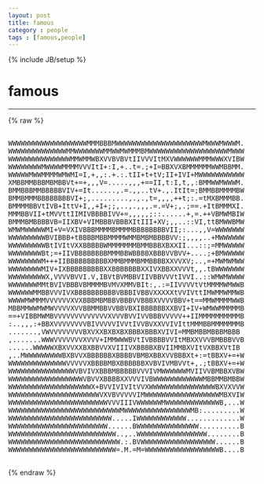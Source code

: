 ```yaml
---
layout: post
title: famous
category : people
tags : [famous,people]
---
```

{% include JB/setup %}
# famous
---
{% raw %}
<pre>

WWWWWWWWWWWWWWWWWWWMMMBBBMWWWWWWWWWWWWWWWWWWWWWMWWWMWWWM.
WWWWWWWWWWWWWWMMWWWWWWWMMWWMWMMMBMWWWWWWWWWWWWWWWWWWWMWWW
WWWWWWWWWWWWWWWMMWMMWBXVVBVBVtIIVVVItMXVWWWWWWMMMWWWXVIBW
WWWWWWWWMWWWWMMMMVVVItI+:I,+..t=.;+I=BBXVXBMMMMMMWWMBBMM.
WWWWWMWWMMMMWMWMI=I,+,,:.+.:.tII+t+tV;II+IVI+MWWWWWWWWWWW
XMBBMMBBBMBMBBVt+=+,,,V=.....,,,+==II,t:I,t,,:BMMWWMWWWM.
BMMBBBMMBBBBBVIV+=It......,.=.,,..tV+.,.ItIt=;BMMBBMMMMBW
BMMBMMMBBBBBBBBVI+;,.........,.,.,t=,,,,++t;:.=tMXBMMMBB.
BMMMMBBVtIVB+IttV+I,,+I+;;,..,.,,,.=.=V+;,.;==.+ItBMMMXI.
MMMBBVII+tMVVttIIMIVBBBBIVV+=,,,,,;::......+,=.++VBMWMBIW
BMMMBMBBBBVB=IIXBV+VIMBBBVBBBXItIII+XV;,,..::VI,ttBMWWBMW
WMWMWWWWWMI+V=VXIVBBBMMMMBMMMMBBBBBBBBVII;:...,,V=WWWWWWW
WWWWWWWWWBVIBBB+tBBBBMBBMMMMWMMBMBMBBBBVV:;,,,,..+MWWWWWW
WWWWWWWWWBtIVItVXXBBBBBWMMMMMMMBMMBBBXBXXII...::;=MMWWWWW
WWWWWWWWBt;=+IIVBBBBBBBBMMMBBWBBBBXBBBVVBVV+....;+BMWWWWW
WWWWWWWWM+++IIBBBBBBBBBBXMMBMMMBMMBBBBXXVVXV;..,=+MWMWMWW
WWWWWWWWMIV+IXBBBBBBBBBXXBBBBBBBXXIVXBBXXVVVt,,.tBWWWWWWW
WWWWWWWWWX,VVVVBVVI.V,IBVtBVMBBVIIVBBVVVtIVVI..::WMWMWWWW
WWWWWWWMMtBVIVBBBVBMMMMBVMVXMMVBIt:,.:=IIVVVVtVtMMMMWMWWB
WWWWWWMMBBVVVIVXBBBBBBBBBBVBBBIVBBVXXXXXtVVIVttIMWMMWMMWB
WWWWMWMMMVVVVVVXVXBBBMBMBBVBBBVVBBBXVVVVBBV+t==MMWMMMMWWB
MBBMMWWMWMWVVVVXVVBBMMBBVVBBVBXIBBBBBBXXBVI+IV+WMWWMMMMMB
==+VIBBMWMBVVVVVVVVVVVVVXVVVBVVIVVBBBVVVVV++IIMMMMMMMMMMB
:..,,,:+BBXVVVVVVVVBIVVVVVIVVtIVVBVXXVVIVIttMMMBBMMMMMMMB
.......,VWVVVVVVVVBXVXXBXBXBXBBBXBBBXVIVI=MMBMBBMBBBMBBB
,.......WWWVVVVVVVXVVV+IMMWWWBVtIVBBBBVVItMBXXVVVBMBBBVVB
......WWWWWXBXVVXXBXBBVVXVIIIVXBBBBXBVIIMMBXVItVXBBXVtIB
,..MWWWWWWWWWBXBVVXBBBBBBXBBBBVBMBXBBXVVBBBXt+:=tBBXV+=+W
WWWWWWWWWWWWWWVVVVVXBBBBMBXBBBBBBXVBVIVMBVVt+,.;tBBXV+=+W
WWWWWWWWWWWWWWWWVBVIVXBBBMBBBBBVVVIVMWWWWWWMVIIVVBMBBXVBW
WWWWWWWWWWWWWWWWWWVBVVXBBBBXXVVVIVBWWWWWWWWWWWWMBBMMBMBBW
WWWWWWWWWWWWWWWWWWWWX+BVVIVIVItVVXWWWWWWWWWWWWWWWWBXVXVVW
WWWWWWWWWWWWWWWWWWWWWWVXVBVVVVVIMWWWWWWWWWWWWWWWWWWMBXVIW
WWWWWWWWWWWWWWWWWWWWWWWWVVVIIIVWWWWWWMWWWWWWWWWWWWWB,...W
WWWWWWWWWWWWWWWWWWWWWWWWWWWMWWWWWWWWWWWWWWWWMB:.........W
WWWWWWWWWWWWWWWWWWWWWWWWW.....IWWWWWWWWWWWW.............W
WWWWWWWWWWWWWWWWWWWWWWWW......BWWWWWWWWWWWWWWW..........B
WWWWWWWWWWWWWWWWWWWWWWWWWW..,..WWWWWWWWWWWWWWWWW........B
WWWWWWWWWWWWWWWWWWWWWWWWWWW.:.BVWWWWWWWWWWWWWWWWWW......B
WWWWWWWWWWWWWWWWWWWWWWWWWW=.M.=M=WWWWWWWWWWWWWWWWWWB....B
 </pre>
{% endraw %}
